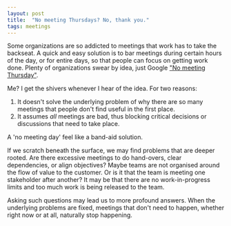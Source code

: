 ```yaml
---
layout: post
title:  "No meeting Thursdays? No, thank you."
tags: meetings
---
```

Some organizations are so addicted to meetings that work has to take the backseat.
A quick and easy solution is to bar meetings during certain hours of the day,
or for entire days, so that people can focus on getting work done.
Plenty of organizations swear by idea, just Google ["No meeting Thursday"](https://www.google.com/search?q=no+meeting+thursday).

Me? I get the shivers whenever I hear of the idea. For two reasons:

1. It doesn't solve the underlying problem of why there are so many meetings that people don't find useful in the first place.
2. It assumes *all* meetings are bad, thus blocking critical decisions or discussions that need to take place.

A 'no meeting day' feel like a band-aid solution.

If we scratch beneath the surface, we may find 
problems that are deeper rooted. 
Are there excessive meetings to do hand-overs, clear dependencies, or align objectives?
Maybe teams are not organised around the flow of value to the customer.
Or is it that the team is meeting one stakeholder after another?
It may be that there are no work-in-progress limits 
and too much work is being released to the team. 

Asking such questions may lead us to more profound answers.
When the underlying problems are fixed,
meetings that don't need to happen, whether right now or at all,
naturally stop happening.